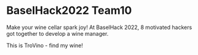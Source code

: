 # BaselHack2022 Team10

Make your wine cellar spark joy! At BaselHack 2022, 8 motivated hackers got together to develop a wine manager.

This is TroVino - find my wine!
